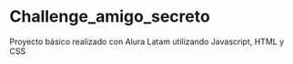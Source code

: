# Challenge_amigo_secreto
Proyecto básico realizado con Alura Latam utilizando Javascript, HTML y CSS
